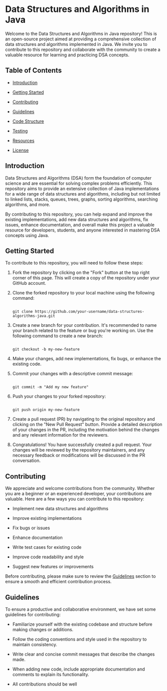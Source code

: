 # Data Structures and Algorithms in Java

Welcome to the Data Structures and Algorithms in Java repository! This is an open-source project aimed at providing a comprehensive collection of data structures and algorithms implemented in Java. We invite you to contribute to this repository and collaborate with the community to create a valuable resource for learning and practicing DSA concepts.

## Table of Contents

- [Introduction](#introduction)

- [Getting Started](#getting-started)

- [Contributing](#contributing)

- [Guidelines](#guidelines)

- [Code Structure](#code-structure)

- [Testing](#testing)

- [Resources](#resources)

- [License](#license)

## Introduction

Data Structures and Algorithms (DSA) form the foundation of computer science and are essential for solving complex problems efficiently. This repository aims to provide an extensive collection of Java implementations for a wide range of data structures and algorithms, including but not limited to linked lists, stacks, queues, trees, graphs, sorting algorithms, searching algorithms, and more.

By contributing to this repository, you can help expand and improve the existing implementations, add new data structures and algorithms, fix issues, enhance documentation, and overall make this project a valuable resource for developers, students, and anyone interested in mastering DSA concepts using Java.

## Getting Started

To contribute to this repository, you will need to follow these steps:

1. Fork the repository by clicking on the "Fork" button at the top right corner of this page. This will create a copy of the repository under your GitHub account.

2. Clone the forked repository to your local machine using the following command:

   ```

   git clone https://github.com/your-username/data-structures-algorithms-java.git

   ```

3. Create a new branch for your contribution. It's recommended to name your branch related to the feature or bug you're working on. Use the following command to create a new branch:

   ```

   git checkout -b my-new-feature

   ```

4. Make your changes, add new implementations, fix bugs, or enhance the existing code.

5. Commit your changes with a descriptive commit message:

   ```

   git commit -m "Add my new feature"

   ```

6. Push your changes to your forked repository:

   ```

   git push origin my-new-feature

   ```

7. Create a pull request (PR) by navigating to the original repository and clicking on the "New Pull Request" button. Provide a detailed description of your changes in the PR, including the motivation behind the changes and any relevant information for the reviewers.

8. Congratulations! You have successfully created a pull request. Your changes will be reviewed by the repository maintainers, and any necessary feedback or modifications will be discussed in the PR conversation.

## Contributing

We appreciate and welcome contributions from the community. Whether you are a beginner or an experienced developer, your contributions are valuable. Here are a few ways you can contribute to this repository:

- Implement new data structures and algorithms

- Improve existing implementations

- Fix bugs or issues

- Enhance documentation

- Write test cases for existing code

- Improve code readability and style

- Suggest new features or improvements

Before contributing, please make sure to review the [Guidelines](#guidelines) section to ensure a smooth and efficient contribution process.

## Guidelines

To ensure a productive and collaborative environment, we have set some guidelines for contributing:

- Familiarize yourself with the existing codebase and structure before making changes or additions.

- Follow the coding conventions and style used in the repository to maintain consistency.

- Write clear and concise commit messages that describe the changes made.

- When adding new code, include appropriate documentation and comments to explain its functionality.

- All contributions should be well

